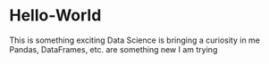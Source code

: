 # Hello-World
This is something exciting
Data Science is bringing a curiosity in me
Pandas, DataFrames, etc. are something new I am trying
